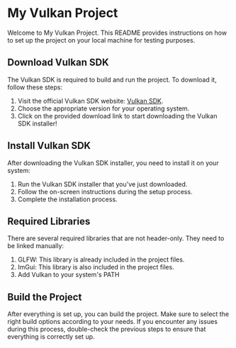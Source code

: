 # My Vulkan Project

Welcome to My Vulkan Project. This README provides instructions on how to set up the project on your local machine for testing purposes.

## Download Vulkan SDK

The Vulkan SDK is required to build and run the project. To download it, follow these steps:

1. Visit the official Vulkan SDK website: [Vulkan SDK](https://www.lunarg.com/vulkan-sdk/).
2. Choose the appropriate version for your operating system.
3. Click on the provided download link to start downloading the Vulkan SDK installer!

## Install Vulkan SDK

After downloading the Vulkan SDK installer, you need to install it on your system:

1. Run the Vulkan SDK installer that you've just downloaded.
2. Follow the on-screen instructions during the setup process.
3. Complete the installation process.

## Required Libraries

There are several required libraries that are not header-only. They need to be linked manually:

1. GLFW: This library is already included in the project files.
2. ImGui: This library is also included in the project files.
3. Add Vulkan to your system's PATH

## Build the Project

After everything is set up, you can build the project. Make sure to select the right build options according to your needs. If you encounter any issues during this process, double-check the previous steps to ensure that everything is correctly set up.
